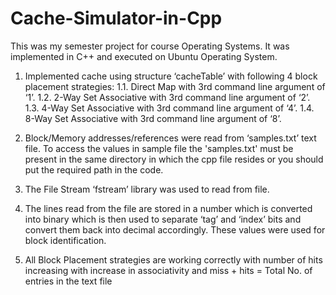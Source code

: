 # Cache-Simulator-in-Cpp
This was my semester project for course Operating Systems. It was implemented in C++ and executed on Ubuntu Operating System.

1. Implemented cache using structure ‘cacheTable’ with following 4 block placement strategies:
    1.1. Direct Map with 3rd command line argument of ‘1’.
    1.2. 2-Way Set Associative with 3rd command line argument of ‘2’.
    1.3. 4-Way Set Associative with 3rd command line argument of ‘4’.
    1.4. 8-Way Set Associative with 3rd command line argument of ‘8’.

2. Block/Memory addresses/references were read from ‘samples.txt’ text file. To access the values in sample file the 'samples.txt' must be present in the same directory in which the cpp file resides or you should put the required path in the code.

3. The File Stream ‘fstream’ library was used to read from file.

4. The lines read from the file are stored in a number which is converted into binary which is then used to separate ‘tag’ and ‘index’ bits and convert them back into decimal accordingly. These values were used for block identification.

5. All Block Placement strategies are working correctly with number of hits increasing with increase in associativity and
                                  miss + hits = Total No. of entries in the text file
